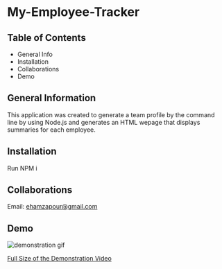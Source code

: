 # My-Employee-Tracker

## Table of Contents
* General Info
* Installation
* Collaborations
* Demo

## General Information
This application was created to generate a team profile by the command line by using Node.js and generates an HTML wepage that displays summaries for each employee. 

## Installation
Run NPM i

## Collaborations
Email: ehamzapour@gmail.com

## Demo
![demonstration gif](./images/employeetracker.gif)

[Full Size of the Demonstration Video](./images/trackervideo.webm)